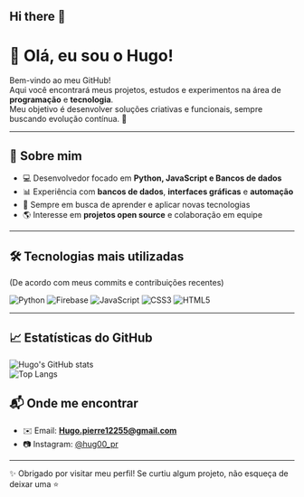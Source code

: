 ## Hi there 👋
# 👋 Olá, eu sou o Hugo!

Bem-vindo ao meu GitHub!  
Aqui você encontrará meus projetos, estudos e experimentos na área de **programação** e **tecnologia**.  
Meu objetivo é desenvolver soluções criativas e funcionais, sempre buscando evolução contínua. 🚀  

---

## 🔎 Sobre mim
- 💻 Desenvolvedor focado em **Python, JavaScript e Bancos de dados**  
- 📊 Experiência com **bancos de dados**, **interfaces gráficas** e **automação**  
- 🎯 Sempre em busca de aprender e aplicar novas tecnologias  
- 🌎 Interesse em **projetos open source** e colaboração em equipe  

---

## 🛠️ Tecnologias mais utilizadas
(De acordo com meus commits e contribuições recentes)

![Python](https://img.shields.io/badge/Python-3776AB?style=for-the-badge&logo=python&logoColor=white)
![Firebase](https://img.shields.io/badge/Firebase-FFCA28?style=for-the-badge&logo=firebase&logoColor=black)
![JavaScript](https://img.shields.io/badge/JavaScript-FFD43B?style=for-the-badge&logo=javascript&logoColor=black)
![CSS3](https://img.shields.io/badge/CSS3-1572B6?style=for-the-badge&logo=css3&logoColor=white)
![HTML5](https://img.shields.io/badge/HTML5-E34F26?style=for-the-badge&logo=html5&logoColor=white)

---

## 📈 Estatísticas do GitHub
![Hugo's GitHub stats](https://github-readme-stats.vercel.app/api?username=SEUUSUARIOAQUI&show_icons=true&theme=tokyonight)  
![Top Langs](https://github-readme-stats.vercel.app/api/top-langs/?username=SEUUSUARIOAQUI&layout=compact&theme=tokyonight)  


## 📬 Onde me encontrar
- ✉️ Email: **Hugo.pierre12255@gmail.com**  
- 📷 Instagram: [@hug00_pr](https://instagram.com/hug00_pr)  

---

✨ Obrigado por visitar meu perfil! Se curtiu algum projeto, não esqueça de deixar uma ⭐

<!--
**PierreZx/PierreZx** is a ✨ _special_ ✨ repository because its `README.md` (this file) appears on your GitHub profile.

Here are some ideas to get you started:

- 🔭 I’m currently working on ...
- 🌱 I’m currently learning ...
- 👯 I’m looking to collaborate on ...
- 🤔 I’m looking for help with ...
- 💬 Ask me about ...
- 📫 How to reach me: ...
- 😄 Pronouns: ...
- ⚡ Fun fact: ...
-->

